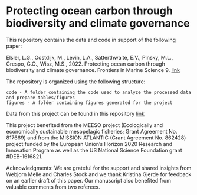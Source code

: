 # Protecting ocean carbon through biodiversity and climate governance
This repository contains the data and code in support of the following paper: 

Elsler, L.G., Oostdijk, M., Levin, L.A., Satterthwaite, E.V., Pinsky, M.L., Crespo, G.O., Wisz, M.S., 2022. Protecting ocean carbon through biodiversity and climate governance. Frontiers in Marine Science 9. [link](https://doi.org/10.3389/fmars.2022.880424)

The repository is organized using the following structure:

    code - A folder containing the code used to analyze the processed data and prepare tables/figures
    figures - A folder containing figures generated for the project

Data from this project can be found in this repository [link](https://drive.google.com/drive/folders/1VrnDJMgjVajPxHgjU7sBRMoldgVcrQDY?usp=sharing)

This project benefited from the MEESO project (Ecologically and economically sustainable mesopelagic fisheries; Grant Agreement No. 817669) and from the MISSION ATLANTIC (Grant Agreement No. 862428) project funded by the European Union’s Horizon 2020 Research and Innovation Program as well as the US National Science Foundation grant #DEB-1616821.

Acknowledgments: We are grateful for the support and shared insights from Webjorn Melle and Charles Stock and we thank Kristina Gjerde for feedback on an earlier draft of this paper. Our manuscript also benefited from valuable comments from two referees.
